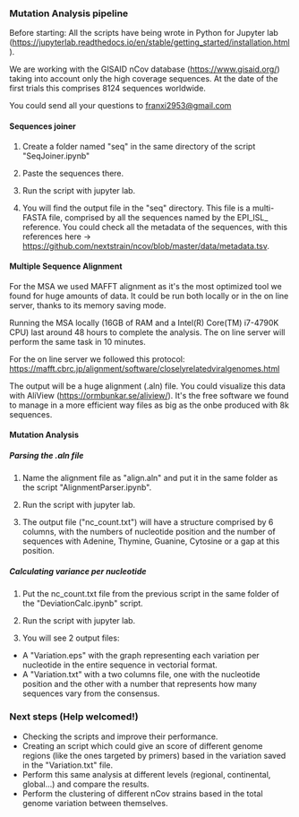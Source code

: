 ### Mutation Analysis pipeline

Before starting: All the scripts have being wrote in Python for Jupyter lab (https://jupyterlab.readthedocs.io/en/stable/getting_started/installation.html).

We are working with the GISAID nCov database (https://www.gisaid.org/) taking into account only the high coverage sequences. At the date of the first trials this comprises 8124 sequences worldwide.

You could send all your questions to franxi2953@gmail.com



#### Sequences joiner

1) Create a folder named "seq" in the same directory of the script "SeqJoiner.ipynb"

2) Paste the sequences there.

3) Run the script with jupyter lab.

4) You will find the output file in the "seq" directory. This file is a multi-FASTA file, comprised by all the sequences named by the EPI_ISL_ reference. You could check all the metadata of the sequences, with this references here -> https://github.com/nextstrain/ncov/blob/master/data/metadata.tsv.



#### Multiple Sequence Alignment

For the MSA we used MAFFT alignment as it's the most optimized tool we found for huge amounts of data. It could be run both locally or in the on line server, thanks to its memory saving mode.

Running the MSA locally (16GB of RAM and a Intel(R) Core(TM) i7-4790K CPU) last around 48 hours to complete the analysis. The on line server will perform the same task in 10 minutes. 

For the on line server we followed this protocol: https://mafft.cbrc.jp/alignment/software/closelyrelatedviralgenomes.html

The output will be a huge alignment (.aln) file. You could visualize this data with AliView (https://ormbunkar.se/aliview/). It's the free software we found to manage in a more efficient way files as big as the onbe produced with 8k sequences.



#### Mutation Analysis

##### Parsing the .aln file

1) Name the alignment file as "align.aln" and put it in the same folder as the script "AlignmentParser.ipynb".

2) Run the script with jupyter lab.

3) The output file ("nc_count.txt") will have a structure comprised by 6 columns, with the numbers of nucleotide position and the number of sequences with Adenine, Thymine, Guanine, Cytosine or a gap at this position.

##### Calculating variance per nucleotide

1) Put the nc_count.txt file from the previous script in the same folder of the "DeviationCalc.ipynb" script.

2) Run the script with jupyter lab.

3) You will see 2 output files:

- A "Variation.eps" with the graph representing each variation per nucleotide in the entire sequence in vectorial format.
- A "Variation.txt" with a two columns file, one with the nucleotide position and the other with a number that represents how many sequences vary from the consensus.



### Next steps (Help welcomed!)

- Checking the scripts and improve their performance.
- Creating an script which could give an score of different genome regions (like the ones targeted by primers) based in the variation saved in the "Variation.txt" file.
- Perform this same analysis at different levels (regional, continental, global...) and compare the results.
- Perform the clustering of different nCov strains based in the total genome variation between themselves.